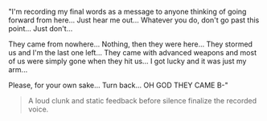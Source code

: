 "I'm recording my final words as a message to anyone thinking of going forward from here... Just hear me out... Whatever you do, don't go past this point... Just don't...  

They came from nowhere... Nothing, then they were here... They stormed us and I'm the last one left... They came with advanced weapons and most of us were simply gone when they hit us... I got lucky and it was just my arm...  

Please, for your own sake... Turn back... OH GOD THEY CAME B-"  

> A loud clunk and static feedback before silence finalize the recorded voice.  
